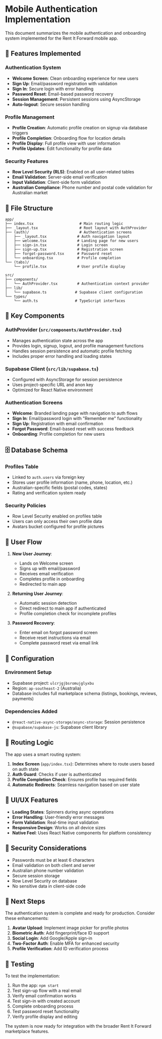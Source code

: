 # Mobile Authentication Implementation

This document summarizes the mobile authentication and onboarding system implemented for the Rent It Forward mobile app.

## 🚀 Features Implemented

### Authentication System
- **Welcome Screen**: Clean onboarding experience for new users
- **Sign Up**: Email/password registration with validation
- **Sign In**: Secure login with error handling
- **Password Reset**: Email-based password recovery
- **Session Management**: Persistent sessions using AsyncStorage
- **Auto-logout**: Secure session handling

### Profile Management  
- **Profile Creation**: Automatic profile creation on signup via database triggers
- **Profile Completion**: Onboarding flow for location details
- **Profile Display**: Full profile view with user information
- **Profile Updates**: Edit functionality for profile data

### Security Features
- **Row Level Security (RLS)**: Enabled on all user-related tables
- **Email Validation**: Server-side email verification
- **Input Validation**: Client-side form validation
- **Australian Compliance**: Phone number and postal code validation for Australian market

## 📁 File Structure

```
app/
├── index.tsx                     # Main routing logic
├── _layout.tsx                   # Root layout with AuthProvider
├── (auth)/                       # Authentication screens
│   ├── _layout.tsx              # Auth navigation layout
│   ├── welcome.tsx              # Landing page for new users
│   ├── sign-in.tsx              # Login screen
│   ├── sign-up.tsx              # Registration screen
│   ├── forgot-password.tsx      # Password reset
│   └── onboarding.tsx           # Profile completion
└── (tabs)/
    └── profile.tsx              # User profile display

src/
├── components/
│   └── AuthProvider.tsx         # Authentication context provider
├── lib/
│   └── supabase.ts             # Supabase client configuration
└── types/
    └── auth.ts                 # TypeScript interfaces
```

## 🔑 Key Components

### AuthProvider (`src/components/AuthProvider.tsx`)
- Manages authentication state across the app
- Provides login, signup, logout, and profile management functions
- Handles session persistence and automatic profile fetching
- Includes proper error handling and loading states

### Supabase Client (`src/lib/supabase.ts`)
- Configured with AsyncStorage for session persistence
- Uses project-specific URL and anon key
- Optimized for React Native environment

### Authentication Screens
- **Welcome**: Branded landing page with navigation to auth flows
- **Sign In**: Email/password login with "Remember me" functionality
- **Sign Up**: Registration with email confirmation
- **Forgot Password**: Email-based reset with success feedback
- **Onboarding**: Profile completion for new users

## 🗄️ Database Schema

### Profiles Table
- Linked to `auth.users` via foreign key
- Stores user profile information (name, phone, location, etc.)
- Australian-specific fields (postal codes, states)
- Rating and verification system ready

### Security Policies
- Row Level Security enabled on profiles table
- Users can only access their own profile data
- Avatars bucket configured for profile pictures

## 🎯 User Flow

1. **New User Journey**:
   - Lands on Welcome screen
   - Signs up with email/password
   - Receives email verification
   - Completes profile in onboarding
   - Redirected to main app

2. **Returning User Journey**:
   - Automatic session detection
   - Direct redirect to main app if authenticated
   - Profile completion check for incomplete profiles

3. **Password Recovery**:
   - Enter email on forgot password screen
   - Receive reset instructions via email
   - Complete password reset via email link

## 🔧 Configuration

### Environment Setup
- Supabase project: `ulcrjgjbsromujglyxbu`
- Region: `ap-southeast-2` (Australia)
- Database includes full marketplace schema (listings, bookings, reviews, payments)

### Dependencies Added
- `@react-native-async-storage/async-storage`: Session persistence
- `@supabase/supabase-js`: Supabase client library

## 🚦 Routing Logic

The app uses a smart routing system:

1. **Index Screen** (`app/index.tsx`): Determines where to route users based on auth state
2. **Auth Guard**: Checks if user is authenticated
3. **Profile Completion Check**: Ensures profile has required fields
4. **Automatic Redirects**: Seamless navigation based on user state

## 🎨 UI/UX Features

- **Loading States**: Spinners during async operations
- **Error Handling**: User-friendly error messages
- **Form Validation**: Real-time input validation
- **Responsive Design**: Works on all device sizes
- **Native Feel**: Uses React Native components for platform consistency

## 🔐 Security Considerations

- Passwords must be at least 6 characters
- Email validation on both client and server
- Australian phone number validation
- Secure session storage
- Row Level Security on database
- No sensitive data in client-side code

## 🚀 Next Steps

The authentication system is complete and ready for production. Consider these enhancements:

1. **Avatar Upload**: Implement image picker for profile photos
2. **Biometric Auth**: Add fingerprint/face ID support
3. **Social Login**: Add Google/Apple sign-in
4. **Two-Factor Auth**: Enable MFA for enhanced security
5. **Profile Verification**: Add ID verification process

## 📝 Testing

To test the implementation:

1. Run the app: `npm start`
2. Test sign-up flow with a real email
3. Verify email confirmation works
4. Test sign-in with created account
5. Complete onboarding process
6. Test password reset functionality
7. Verify profile display and editing

The system is now ready for integration with the broader Rent It Forward marketplace features. 